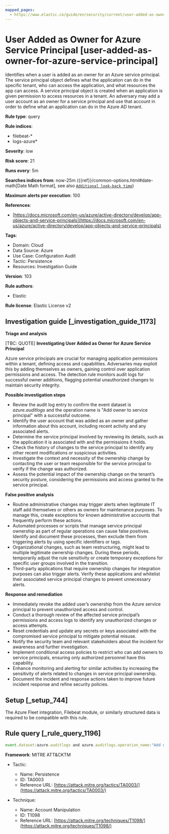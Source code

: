```yaml
---
mapped_pages:
  - https://www.elastic.co/guide/en/security/current/user-added-as-owner-for-azure-service-principal.html
---
```


# User Added as Owner for Azure Service Principal [user-added-as-owner-for-azure-service-principal]

Identifies when a user is added as an owner for an Azure service principal. The service principal object defines what the application can do in the specific tenant, who can access the application, and what resources the app can access. A service principal object is created when an application is given permission to access resources in a tenant. An adversary may add a user account as an owner for a service principal and use that account in order to define what an application can do in the Azure AD tenant.

**Rule type**: query

**Rule indices**:

* filebeat-*
* logs-azure*

**Severity**: low

**Risk score**: 21

**Runs every**: 5m

**Searches indices from**: now-25m ({{ref}}/common-options.html#date-math[Date Math format], see also [`Additional look-back time`](docs-content://solutions/security/detect-and-alert/create-detection-rule.md#rule-schedule))

**Maximum alerts per execution**: 100

**References**:

* [https://docs.microsoft.com/en-us/azure/active-directory/develop/app-objects-and-service-principals](https://docs.microsoft.com/en-us/azure/active-directory/develop/app-objects-and-service-principals)

**Tags**:

* Domain: Cloud
* Data Source: Azure
* Use Case: Configuration Audit
* Tactic: Persistence
* Resources: Investigation Guide

**Version**: 103

**Rule authors**:

* Elastic

**Rule license**: Elastic License v2

## Investigation guide [_investigation_guide_1173]

**Triage and analysis**

[TBC: QUOTE]
**Investigating User Added as Owner for Azure Service Principal**

Azure service principals are crucial for managing application permissions within a tenant, defining access and capabilities. Adversaries may exploit this by adding themselves as owners, gaining control over application permissions and access. The detection rule monitors audit logs for successful owner additions, flagging potential unauthorized changes to maintain security integrity.

**Possible investigation steps**

* Review the audit log entry to confirm the event dataset is *azure.auditlogs* and the operation name is "Add owner to service principal" with a successful outcome.
* Identify the user account that was added as an owner and gather information about this account, including recent activity and any associated alerts.
* Determine the service principal involved by reviewing its details, such as the application it is associated with and the permissions it holds.
* Check the history of changes to the service principal to identify any other recent modifications or suspicious activities.
* Investigate the context and necessity of the ownership change by contacting the user or team responsible for the service principal to verify if the change was authorized.
* Assess the potential impact of the ownership change on the tenant’s security posture, considering the permissions and access granted to the service principal.

**False positive analysis**

* Routine administrative changes may trigger alerts when legitimate IT staff add themselves or others as owners for maintenance purposes. To manage this, create exceptions for known administrative accounts that frequently perform these actions.
* Automated processes or scripts that manage service principal ownership as part of regular operations can cause false positives. Identify and document these processes, then exclude them from triggering alerts by using specific identifiers or tags.
* Organizational changes, such as team restructuring, might lead to multiple legitimate ownership changes. During these periods, temporarily adjust the rule sensitivity or create temporary exceptions for specific user groups involved in the transition.
* Third-party applications that require ownership changes for integration purposes can also trigger alerts. Verify these applications and whitelist their associated service principal changes to prevent unnecessary alerts.

**Response and remediation**

* Immediately revoke the added user’s ownership from the Azure service principal to prevent unauthorized access and control.
* Conduct a thorough review of the affected service principal’s permissions and access logs to identify any unauthorized changes or access attempts.
* Reset credentials and update any secrets or keys associated with the compromised service principal to mitigate potential misuse.
* Notify the security team and relevant stakeholders about the incident for awareness and further investigation.
* Implement conditional access policies to restrict who can add owners to service principals, ensuring only authorized personnel have this capability.
* Enhance monitoring and alerting for similar activities by increasing the sensitivity of alerts related to changes in service principal ownership.
* Document the incident and response actions taken to improve future incident response and refine security policies.


## Setup [_setup_744]

The Azure Fleet integration, Filebeat module, or similarly structured data is required to be compatible with this rule.


## Rule query [_rule_query_1196]

```js
event.dataset:azure.auditlogs and azure.auditlogs.operation_name:"Add owner to service principal" and event.outcome:(Success or success)
```

**Framework**: MITRE ATT&CKTM

* Tactic:

    * Name: Persistence
    * ID: TA0003
    * Reference URL: [https://attack.mitre.org/tactics/TA0003/](https://attack.mitre.org/tactics/TA0003/)

* Technique:

    * Name: Account Manipulation
    * ID: T1098
    * Reference URL: [https://attack.mitre.org/techniques/T1098/](https://attack.mitre.org/techniques/T1098/)



